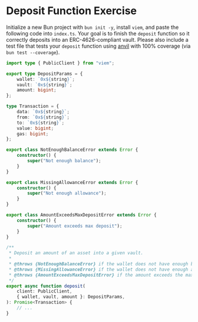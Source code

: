 # Deposit Function Exercise

Initialize a new Bun project with `bun init -y`, install `viem`, and paste the following code into `index.ts`. 
Your goal is to finish the `deposit` function so it correctly deposits into an ERC-4626-compliant vault.
Please also include a test file that tests your `deposit` function using [anvil](https://getfoundry.sh/anvil/overview/) with 100% coverage (via `bun test --coverage`).

```ts
import type { PublicClient } from "viem";

export type DepositParams = {
    wallet: `0x${string}`;
    vault: `0x${string}`;
    amount: bigint;
};

type Transaction = {
    data: `0x${string}`;
    from: `0x${string}`;
    to: `0x${string}`;
    value: bigint;
    gas: bigint;
};

export class NotEnoughBalanceError extends Error {
    constructor() {
        super("Not enough balance");
    }
}

export class MissingAllowanceError extends Error {
    constructor() {
        super("Not enough allowance");
    }
}

export class AmountExceedsMaxDepositError extends Error {
    constructor() {
        super("Amount exceeds max deposit");
    }
}

/**
 * Deposit an amount of an asset into a given vault.
 *
 * @throws {NotEnoughBalanceError} if the wallet does not have enough balance to deposit the amount
 * @throws {MissingAllowanceError} if the wallet does not have enough allowance to deposit the amount
 * @throws {AmountExceedsMaxDepositError} if the amount exceeds the max deposit
 */
export async function deposit(
    client: PublicClient,
    { wallet, vault, amount }: DepositParams,
): Promise<Transaction> {
    // ...
}
```